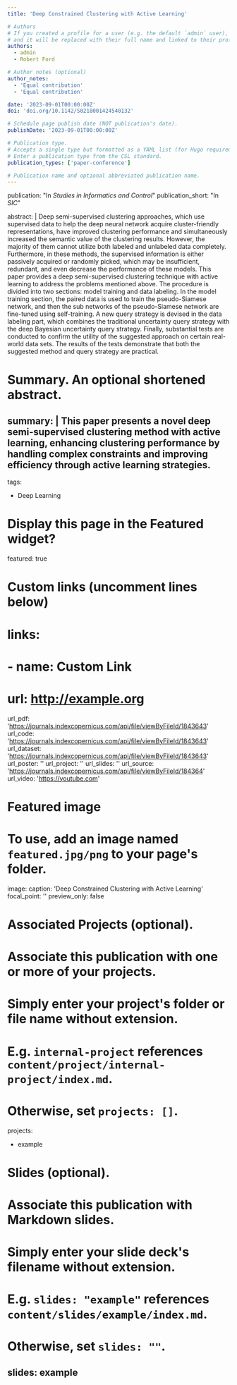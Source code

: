 ```yaml
---
title: 'Deep Constrained Clustering with Active Learning'

# Authors
# If you created a profile for a user (e.g. the default `admin` user), write the username (folder name) here
# and it will be replaced with their full name and linked to their profile.
authors:
  - admin
  - Robert Ford

# Author notes (optional)
author_notes:
  - 'Equal contribution'
  - 'Equal contribution'

date: '2023-09-01T00:00:00Z'
doi: 'doi.org/10.1142/S0218001424540132'

# Schedule page publish date (NOT publication's date).
publishDate: '2023-09-01T00:00:00Z'

# Publication type.
# Accepts a single type but formatted as a YAML list (for Hugo requirements).
# Enter a publication type from the CSL standard.
publication_types: ['paper-conference']

# Publication name and optional abbreviated publication name.
---
```

publication: "In *Studies in Informatics and Control*"
publication_short: "In *SIC*"

abstract: |
  Deep semi-supervised clustering approaches, which use supervised data to help the deep neural network acquire
  cluster-friendly representations, have improved clustering performance and simultaneously increased the semantic value of
  the clustering results. However, the majority of them cannot utilize both labeled and unlabeled data completely. Furthermore,
  in these methods, the supervised information is either passively acquired or randomly picked, which may be insufficient,
  redundant, and even decrease the performance of these models. This paper provides a deep semi-supervised clustering
  technique with active learning to address the problems mentioned above. The procedure is divided into two sections: model
  training and data labeling. In the model training section, the paired data is used to train the pseudo-Siamese network, and
  then the sub networks of the pseudo-Siamese network are fine-tuned using self-training. A new query strategy is devised in
  the data labeling part, which combines the traditional uncertainty query strategy with the deep Bayesian uncertainty query
  strategy. Finally, substantial tests are conducted to confirm the utility of the suggested approach on certain real-world data
  sets. The results of the tests demonstrate that both the suggested method and query strategy are practical.

# Summary. An optional shortened abstract.
summary: |
  This paper presents a novel deep semi-supervised clustering method with active learning, enhancing clustering performance by
  handling complex constraints and improving efficiency through active learning strategies.
---

tags:
  - Deep Learning

# Display this page in the Featured widget?
featured: true

# Custom links (uncomment lines below)
# links:
# - name: Custom Link
#   url: http://example.org

url_pdf: 'https://journals.indexcopernicus.com/api/file/viewByFileId/1843643'
url_code: 'https://journals.indexcopernicus.com/api/file/viewByFileId/1843643'
url_dataset: 'https://journals.indexcopernicus.com/api/file/viewByFileId/1843643'
url_poster: ''
url_project: ''
url_slides: ''
url_source: 'https://journals.indexcopernicus.com/api/file/viewByFileId/184364'
url_video: 'https://youtube.com'

# Featured image
# To use, add an image named `featured.jpg/png` to your page's folder.
image:
  caption: 'Deep Constrained Clustering with Active Learning'
  focal_point: ''
  preview_only: false

# Associated Projects (optional).
#   Associate this publication with one or more of your projects.
#   Simply enter your project's folder or file name without extension.
#   E.g. `internal-project` references `content/project/internal-project/index.md`.
#   Otherwise, set `projects: []`.
projects:
  - example

# Slides (optional).
#   Associate this publication with Markdown slides.
#   Simply enter your slide deck's filename without extension.
#   E.g. `slides: "example"` references `content/slides/example/index.md`.
#   Otherwise, set `slides: ""`.
slides: example
---

<!-- {{% callout note %}}
Click the _Cite_ button above to demo the feature to enable visitors to import publication metadata into their reference management software.
{{% /callout %}}

{{% callout note %}}
Create your slides in Markdown - click the _Slides_ button to check out the example.
{{% /callout %}}

Add the publication's **full text** or **supplementary notes** here. You can use rich formatting such as including [code, math, and images](https://docs.hugoblox.com/content/writing-markdown-latex/). -->

